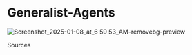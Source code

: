 # Generalist-Agents


![Screenshot_2025-01-08_at_6 59 53_AM-removebg-preview](https://github.com/user-attachments/assets/17354ad2-ecb3-48da-a545-41fbe1e0e741)


Sources
